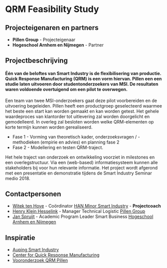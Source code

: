 # QRM Feasibility Study

## Projecteigenaren en partners
+ **Pillen Group** - Projecteigenaar
+ **Hogeschool Arnhem en Nijmegen** - Partner

## Projectbeschrijving
#### Één van de beloftes van Smart Industry is de flexibilisering van productie. Quick Response Manufacturing (QRM) is een vorm hiervan. Pillen een een studie laten uitvoeren door studentonderzoekers van MSI. De resultaten waren voldoende overtuigend om een pilot te overwegen.

Een team van twee MSI-onderzoekers gaat deze pilot voorbereiden en de uitvoering begeleiden. Pillen heeft een productgroep geselecteerd waarmee het beste een start kan worden gemaakt en kan worden getest. Het gehele waardeproces van klantorder tot uitlevering zal worden doorgelicht en gemodelleerd. In overleg zal besloten worden welke QRM-elementen op korte termijn kunnen worden gerealiseerd. 

+ Fase 1 - Vorming van theoretisch kader, onderzoeksvragen / -methodieken (empirie en advies) en planning fase 2
+ Fase 2 - Modellering en testen QRM-traject.

Het hele traject van onderzoek en ontwikkeling voorziet in milestones en een overlegstructuur. Via een (web-based) informatiesysteem kunnen alle stakeholders bij voor hun relevante informatie. Het project wordt afgerond met een presentatie en demonstratie tijdens de Smart Industry Seminar medio 2018.

## Contactpersonen
+ [Witek ten Hove](https://www.linkedin.com/in/witektenhove/) - Coördinator [HAN Minor Smart Industry](https://witusj.github.io/MinorSI/) - **Projectcoach** 
+ [Henry Klein Hesselink](linkedin.com/in/henry-klein-hesselink-073b1358) - Manager Technical Logistic [Pillen Group](http://www.pillen.eu/)
+ [Jan Spruijt](linkedin.com/in/janspruijt) - Academic Program Leader Smart Business [Hogeschool Arnhem en Nijmegen](https://www.han.nl/)

## Inspiratie
+ [Auping Smart Industry](https://youtu.be/BWgZXhm3WYM)
+ [Center for Quick Response Manufacturing](https://qrm.engr.wisc.edu/)
+ [Vooronderzoek QRM Pillen](https://github.com/minorsmart/sep2017/tree/master/docs/projecten/pillen)

